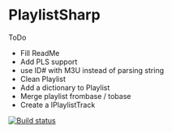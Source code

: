 PlaylistSharp
=============

ToDo
* Fill ReadMe
* Add PLS support
* use ID# with M3U instead of parsing string
* Clean Playlist
* Add a dictionary to Playlist
* Merge playlist frombase / tobase
* Create a IPlaylistTrack

[![Build status](https://ci.appveyor.com/api/projects/status/1m6hmsp8k9kuflay?svg=true)](https://ci.appveyor.com/project/aloisdg/playlistsharp)